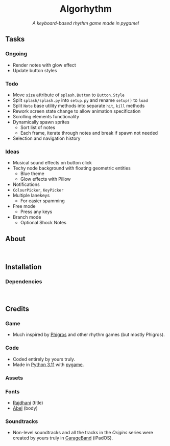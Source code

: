 <h1 align="center"> Algorhythm </h1>

<div align="center"> <em>A keyboard-based rhythm game made in pygame!</em> </div>


## Tasks

### Ongoing
- Render notes with glow effect
- Update button styles

### Todo
- Move `size` attribute of `splash.Button` to `Button.Style`
- Split `splash/splash.py` into `setup.py` and rename `setup()` to `load`
- Split `Note` base utility methods into separate `hit`, `kill` methods
- Rework screen state change to allow animation specification
- Scrolling elements functionality
- Dynamically spawn sprites
  - Sort list of notes
  - Each frame, iterate through notes and break if spawn not needed
- Selection and navigation history

### Ideas
- Musical sound effects on button click
- Techy node background with floating geometric entities
  - Blue theme
  - Glow effects with Pillow
- Notifications
- `ColourPicker`, `KeyPicker`
- Multiple lanekeys
  - For easier spamming
- Free mode
  - Press any keys
- Branch mode
  - Optional Shock Notes


## About


<br>


## Installation

### Dependencies


<br>


## Credits

### Game
- Much inspired by [Phigros](https://phigros.fandom.com/wiki/Phigros_Wiki) and other rhythm games (but mostly Phigros).

### Code
- Coded entirely by yours truly.
- Made in [Python 3.11](https://www.python.org) with [pygame](https://www.pygame.org).

### Assets

### Fonts
- [Rajdhani](...) (title)
- [Abel](...) (body)

### Soundtracks
- Non-level soundtracks and all the tracks in the *Origins* series were created by yours truly in [GarageBand](https://www.apple.com/ios/garageband) (iPadOS).
